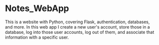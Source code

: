 # Notes_WebApp

This is a website with Python, covering Flask, authentication, databases, and more.
In this web app I create a new user's account, store those in a database, log into those user accounts, 
log out of them, and associate that information with a specific user. 
